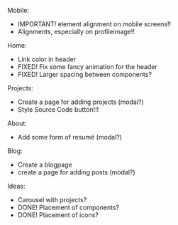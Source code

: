 

Mobile:
- IMPORTANT! element alignment on mobile screens!!
- Alignments, especially on profileimage!!

Home:
- Link color in header
- FIXED! Fix some fancy animation for the header
- FIXED! Larger spacing between components?

Projects:
- Create a page for adding projects (modal?)
- Style Source Code button!!!

About:
- Add some form of resumé (modal?)

Blog:
- Create a blogpage
- create a page for adding posts (modal?)

Ideas:
- Carousel with projects?
- DONE! Placement of components?
- DONE! Placement of icons?